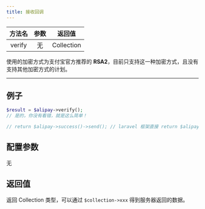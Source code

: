 ```yaml
---
title: 接收回调
---
```


| 方法名 | 参数 | 返回值 |
| :---: | :---: | :---: |
| verify | 无 | Collection |

使用的加密方式为支付宝官方推荐的 **RSA2**，目前只支持这一种加密方式，且没有支持其他加密方式的计划。

---


## 例子

```PHP
$result = $alipay->verify();
// 是的，你没有看错，就是这么简单！

// return $alipay->success()->send(); // laravel 框架直接 return $alipay->success();
```

## 配置参数

无


## 返回值

返回 Collection 类型，可以通过 `$collection->xxx` 得到服务器返回的数据。
